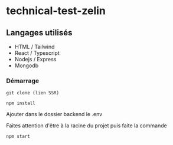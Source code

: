 # technical-test-zelin

## Langages utilisés

* HTML / Tailwind
* React / Typescript
* Nodejs / Express
* Mongodb

### Démarrage

```
git clone (lien SSR)
```
```
npm install
```
Ajouter dans le dossier backend le .env 

Faites attention d'être à la racine du projet puis faite la commande
```
npm start
```

